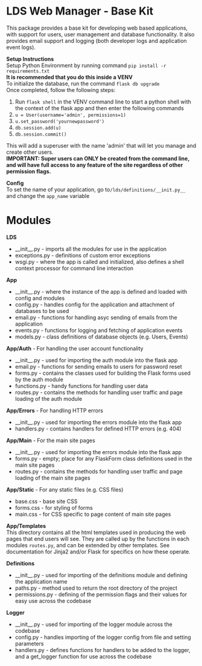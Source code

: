 # LDS Web Manager - Base Kit

This package provides a base kit for developing web based applications, with support for users, user management and 
database functionality. It also provides email support and logging (both developer logs and application event logs).

**Setup Instructions**  
Setup Python Environment by running command `pip install -r requirements.txt`  
**It is recommended that you do this inside a VENV**  
To initialize the database, run the command `flask db upgrade`  
Once completed, follow the following steps:  
1. Run `flask shell` in the VENV command line to start a python shell with the context of the flask app and then enter the following commands
2. `u = User(username='admin', permissions=1)`
3. `u.set_password('yournewpassword')`
4. `db.session.add(u)`
5. `db.session.commit()`

This will add a superuser with the name 'admin' that will let you manage and create other users.  
**IMPORTANT: Super users can ONLY be created from the command line, and will have full access to any feature of the site regardless of other permission flags.**

**Config**  
To set the name of your application, go to`/lds/definitions/__init.py__`
and change the `app_name` variable



# Modules
**LDS**
 - \_\_init__.py - imports all the modules for use in the application
 - exceptions.py - definitions of custom error exceptions
 - wsgi.py - where the app is called and initialized, also defines a shell context processor for command line interaction

**App**
 - \_\_init__.py - where the instance of the app is defined and loaded with config and modules
 - config.py - handles config for the application and attachment of databases to be used
 - email.py - functions for handling asyc sending of emails from the application
 - events.py - functions for logging and fetching of application events
 - models.py - class definitions of database objects (e.g. Users, Events)

**App/Auth** - For handling the user account functionality
 - \_\_init__.py - used for importing the auth module into the flask app
 - email.py - functions for sending emails to users for password reset
 - forms.py - contains the classes used for building the Flask forms used by the auth module
 - functions.py - handy functions for handling user data
 - routes.py - contains the methods for handling user traffic and page loading of the auth module  

**App/Errors** - For handling HTTP errors
 - \_\_init__.py - used for importing the errors module into the flask app
 - handlers.py - contains handlers for defined HTTP errors (e.g. 404)

**App/Main** - For the main site pages
 - \_\_init__.py - used for importing the errors module into the flask app
 - forms.py - empty; place for any FlaskForm class definitions used in the main site pages
 - routes.py - contains the methods for handling user traffic and page loading of the main site pages

**App/Static** - For any static files (e.g. CSS files)
 - base.css - base site CSS
 - forms.css - for styling of forms
 - main.css - for CSS specific to page content of main site pages

**App/Templates**  
This directory contains all the html templates used in producing the web pages that end users will see. They are 
called up by the functions in each modules `routes.py`, and can be extended by other templates. See documentation for 
Jinja2 and/or Flask for specifics on how these operate.

**Definitions**
 - \_\_init__.py - used for importing of the definitions module and defining the application name
 - paths.py - method used to return the root directory of the project
 - permissions.py - defining of the permission flags and their values for easy use across the codebase

**Logger**
 - \_\_init__.py - used for importing of the logger module across the codebase
 - config.py - handles importing of the logger config from file and setting parameters
 - handlers.py - defines functions for handlers to be added to the logger, and a get_logger function for use across the codebase



